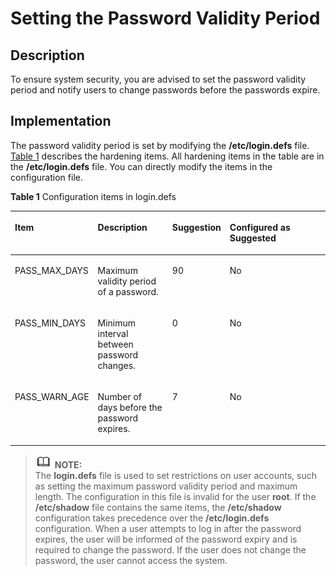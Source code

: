# Setting the Password Validity Period<a name="EN-US_TOPIC_0192977570"></a>

## Description<a name="en-us_topic_0152100281_s3d3bc5ab08db407caeec04649bb877de"></a>

To ensure system security, you are advised to set the password validity period and notify users to change passwords before the passwords expire.

## Implementation<a name="en-us_topic_0152100281_s342339b7f3734723adc7e36d756e3c9d"></a>

The password validity period is set by modifying the  **/etc/login.defs**  file.  [Table 1](#en-us_topic_0152100281_t77b5d0753721450c81911c18b74e82eb)  describes the hardening items. All hardening items in the table are in the  **/etc/login.defs**  file. You can directly modify the items in the configuration file.

**Table  1**  Configuration items in login.defs

<a name="en-us_topic_0152100281_t77b5d0753721450c81911c18b74e82eb"></a>
<table><thead align="left"><tr id="en-us_topic_0152100281_r3df3f3ed1b0a40718c7e8a0f4a4846fc"><th class="cellrowborder" valign="top" width="25.737426257374263%" id="mcps1.2.5.1.1"><p id="en-us_topic_0152100281_aeb399d5a434846a39fed2122dfa77569"><a name="en-us_topic_0152100281_aeb399d5a434846a39fed2122dfa77569"></a><a name="en-us_topic_0152100281_aeb399d5a434846a39fed2122dfa77569"></a><strong id="b574417411615"><a name="b574417411615"></a><a name="b574417411615"></a>Item</strong></p>
</th>
<th class="cellrowborder" valign="top" width="24.517548245175483%" id="mcps1.2.5.1.2"><p id="p91918303171"><a name="p91918303171"></a><a name="p91918303171"></a><strong id="b723918431161"><a name="b723918431161"></a><a name="b723918431161"></a>Description</strong></p>
</th>
<th class="cellrowborder" valign="top" width="15.718428157184283%" id="mcps1.2.5.1.3"><p id="p156742110189"><a name="p156742110189"></a><a name="p156742110189"></a><strong id="b3463114411615"><a name="b3463114411615"></a><a name="b3463114411615"></a>Suggestion</strong></p>
</th>
<th class="cellrowborder" valign="top" width="34.02659734026597%" id="mcps1.2.5.1.4"><p id="p155991527181913"><a name="p155991527181913"></a><a name="p155991527181913"></a>Configured as Suggested</p>
</th>
</tr>
</thead>
<tbody><tr id="en-us_topic_0152100281_r29e23cf92cab42e1ac8754dff12baa4a"><td class="cellrowborder" valign="top" width="25.737426257374263%" headers="mcps1.2.5.1.1 "><p id="en-us_topic_0152100281_a921f936f15544de5b3f9e9ba1be84ffe"><a name="en-us_topic_0152100281_a921f936f15544de5b3f9e9ba1be84ffe"></a><a name="en-us_topic_0152100281_a921f936f15544de5b3f9e9ba1be84ffe"></a>PASS_MAX_DAYS</p>
</td>
<td class="cellrowborder" valign="top" width="24.517548245175483%" headers="mcps1.2.5.1.2 "><p id="p42393415188"><a name="p42393415188"></a><a name="p42393415188"></a>Maximum validity period of a password.</p>
</td>
<td class="cellrowborder" valign="top" width="15.718428157184283%" headers="mcps1.2.5.1.3 "><p id="en-us_topic_0152100281_a2aa27bf0389c4b838ed9b6eec93af8d4"><a name="en-us_topic_0152100281_a2aa27bf0389c4b838ed9b6eec93af8d4"></a><a name="en-us_topic_0152100281_a2aa27bf0389c4b838ed9b6eec93af8d4"></a>90</p>
</td>
<td class="cellrowborder" valign="top" width="34.02659734026597%" headers="mcps1.2.5.1.4 "><p id="p117617476191"><a name="p117617476191"></a><a name="p117617476191"></a>No</p>
</td>
</tr>
<tr id="en-us_topic_0152100281_r33bf5a02003341b38505f4dd8a4ec331"><td class="cellrowborder" valign="top" width="25.737426257374263%" headers="mcps1.2.5.1.1 "><p id="en-us_topic_0152100281_ae34622cd327944e1846fa0057c0fdd26"><a name="en-us_topic_0152100281_ae34622cd327944e1846fa0057c0fdd26"></a><a name="en-us_topic_0152100281_ae34622cd327944e1846fa0057c0fdd26"></a>PASS_MIN_DAYS</p>
</td>
<td class="cellrowborder" valign="top" width="24.517548245175483%" headers="mcps1.2.5.1.2 "><p id="p32396413180"><a name="p32396413180"></a><a name="p32396413180"></a>Minimum interval between password changes.</p>
</td>
<td class="cellrowborder" valign="top" width="15.718428157184283%" headers="mcps1.2.5.1.3 "><p id="en-us_topic_0152100281_a75d083f04c1d465da9fe033bd1e3c6ab"><a name="en-us_topic_0152100281_a75d083f04c1d465da9fe033bd1e3c6ab"></a><a name="en-us_topic_0152100281_a75d083f04c1d465da9fe033bd1e3c6ab"></a>0</p>
</td>
<td class="cellrowborder" valign="top" width="34.02659734026597%" headers="mcps1.2.5.1.4 "><p id="p1675154714197"><a name="p1675154714197"></a><a name="p1675154714197"></a>No</p>
</td>
</tr>
<tr id="en-us_topic_0152100281_r2b4ddf77ed6345f2af1df4ca80e8da79"><td class="cellrowborder" valign="top" width="25.737426257374263%" headers="mcps1.2.5.1.1 "><p id="en-us_topic_0152100281_a95fb2c79aba04e37a87c4f34710db6c1"><a name="en-us_topic_0152100281_a95fb2c79aba04e37a87c4f34710db6c1"></a><a name="en-us_topic_0152100281_a95fb2c79aba04e37a87c4f34710db6c1"></a>PASS_WARN_AGE</p>
</td>
<td class="cellrowborder" valign="top" width="24.517548245175483%" headers="mcps1.2.5.1.2 "><p id="p1723920441810"><a name="p1723920441810"></a><a name="p1723920441810"></a>Number of days before the password expires.</p>
</td>
<td class="cellrowborder" valign="top" width="15.718428157184283%" headers="mcps1.2.5.1.3 "><p id="en-us_topic_0152100281_a0ccc437555734423b86103bf36f3977b"><a name="en-us_topic_0152100281_a0ccc437555734423b86103bf36f3977b"></a><a name="en-us_topic_0152100281_a0ccc437555734423b86103bf36f3977b"></a>7</p>
</td>
<td class="cellrowborder" valign="top" width="34.02659734026597%" headers="mcps1.2.5.1.4 "><p id="p249184791910"><a name="p249184791910"></a><a name="p249184791910"></a>No</p>
</td>
</tr>
</tbody>
</table>

>![](public_sys-resources/icon-note.gif) **NOTE:**   
>The  **login.defs**  file is used to set restrictions on user accounts, such as setting the maximum password validity period and maximum length. The configuration in this file is invalid for the user  **root**. If the  **/etc/shadow**  file contains the same items, the  **/etc/shadow**  configuration takes precedence over the  **/etc/login.defs**  configuration. When a user attempts to log in after the password expires, the user will be informed of the password expiry and is required to change the password. If the user does not change the password, the user cannot access the system.   

